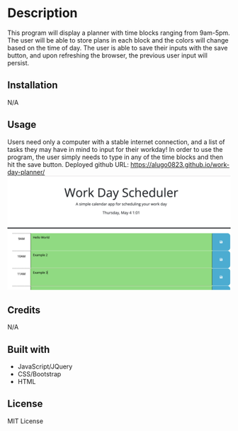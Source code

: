 # Description
This program will display a planner with time blocks ranging from 9am-5pm. The user will be able to store plans in each block and the colors will change based on the time of day. The user is able to save their inputs with the save button, and upon refreshing the browser, the previous user input will persist.

## Installation
N/A

## Usage
Users need only a computer with a stable internet connection, and a list of tasks they may have in mind to input for their workday!
In order to use the program, the user simply needs to type in any of the time blocks and then hit the save button.
Deployed github URL: https://alugo0823.github.io/work-day-planner/
![Workday-Scheduler](./assets/workday-planner-screenshot.png)

## Credits
N/A

## Built with
* JavaScript/JQuery
* CSS/Bootstrap
* HTML

## License
MIT License
